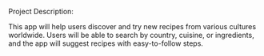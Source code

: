 Project Description:

This app will help users discover and try new recipes from various cultures worldwide. Users will be
able to search by country, cuisine, or ingredients, and the app will suggest recipes with easy-to-follow steps.